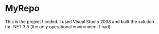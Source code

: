 # MyRepo
This is the project I coded. 
I used Visual Studio 2008 and built the solution for .NET 3.5 (the only operational environment I had).

